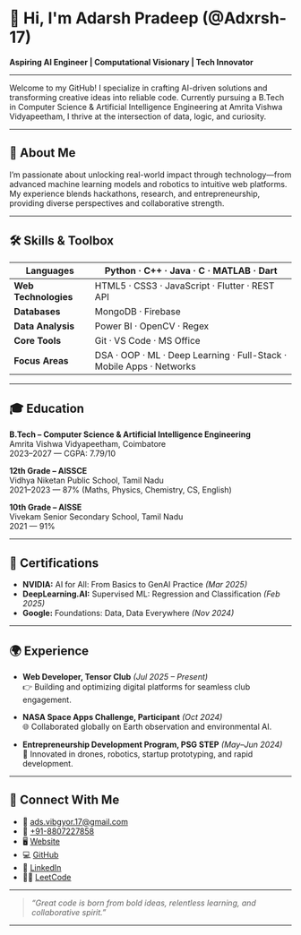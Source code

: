 # 👋 Hi, I'm Adarsh Pradeep (@Adxrsh-17)

**Aspiring AI Engineer | Computational Visionary | Tech Innovator**

---

Welcome to my GitHub! I specialize in crafting AI-driven solutions and transforming creative ideas into reliable code. Currently pursuing a B.Tech in Computer Science & Artificial Intelligence Engineering at Amrita Vishwa Vidyapeetham, I thrive at the intersection of data, logic, and curiosity.

---

## 🌟 About Me

I’m passionate about unlocking real-world impact through technology—from advanced machine learning models and robotics to intuitive web platforms. My experience blends hackathons, research, and entrepreneurship, providing diverse perspectives and collaborative strength.

---

## 🛠️ Skills & Toolbox

| **Languages**       | Python · C++ · Java · C · MATLAB · Dart                       |
|---------------------|----------------------------------------------------------------|
| **Web Technologies**| HTML5 · CSS3 · JavaScript · Flutter · REST API                |
| **Databases**       | MongoDB · Firebase                                            |
| **Data Analysis**   | Power BI · OpenCV · Regex                                     |
| **Core Tools**      | Git · VS Code · MS Office                                     |
| **Focus Areas**     | DSA · OOP · ML · Deep Learning · Full-Stack · Mobile Apps · Networks |

---

## 🎓 Education

**B.Tech – Computer Science & Artificial Intelligence Engineering**  
Amrita Vishwa Vidyapeetham, Coimbatore  
2023–2027 — CGPA: 7.79/10

**12th Grade – AISSCE**  
Vidhya Niketan Public School, Tamil Nadu  
2021–2023 — 87% (Maths, Physics, Chemistry, CS, English)

**10th Grade – AISSE**  
Vivekam Senior Secondary School, Tamil Nadu  
2021 — 91%

---

## 🏅 Certifications

- **NVIDIA:** AI for All: From Basics to GenAI Practice *(Mar 2025)*
- **DeepLearning.AI:** Supervised ML: Regression and Classification *(Feb 2025)*
- **Google:** Foundations: Data, Data Everywhere *(Nov 2024)*

---

## 🌍 Experience

- **Web Developer, Tensor Club** *(Jul 2025 – Present)*  
  👉 Building and optimizing digital platforms for seamless club engagement.

- **NASA Space Apps Challenge, Participant** *(Oct 2024)*  
  🌐 Collaborated globally on Earth observation and environmental AI.

- **Entrepreneurship Development Program, PSG STEP** *(May–Jun 2024)*  
  🚁 Innovated in drones, robotics, startup prototyping, and rapid development.

---

## 🔗 Connect With Me

- 📧 [ads.vibgyor.17@gmail.com](mailto:ads.vibgyor.17@gmail.com)
- 📱 [+91-8807227858](tel:+918807227858)
- 🖥️ [Website](https://adarsh-pradeep.vercel.app/)
- 💻 [GitHub](https://github.com/Adxrsh-17)
- 💼 [LinkedIn](https://www.linkedin.com/in/adarshpradeep17/)
- 🧑‍💻 [LeetCode](https://leetcode.com/u/adarsh_coding_17/)

---

> *“Great code is born from bold ideas, relentless learning, and collaborative spirit.”*

---
